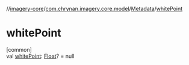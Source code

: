 //[imagery-core](../../../index.md)/[com.chrynan.imagery.core.model](../index.md)/[Metadata](index.md)/[whitePoint](white-point.md)

# whitePoint

[common]\
val [whitePoint](white-point.md): [Float](https://kotlinlang.org/api/latest/jvm/stdlib/kotlin/-float/index.html)? = null
